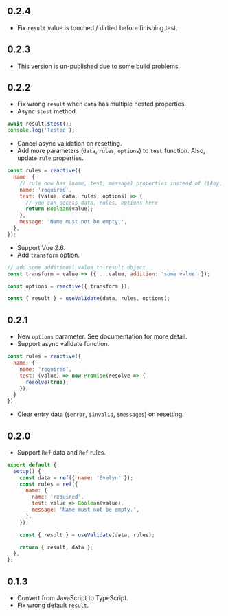 ## 0.2.4

- Fix `result` value is touched / dirtied before finishing test.

## 0.2.3

- This version is un-published due to some build problems.

## 0.2.2

- Fix wrong `result` when `data` has multiple nested properties.
- Async `$test` method.

```js
await result.$test();
console.log('Tested');
```

- Cancel async validation on resetting.
- Add more parameters (`data`, `rules`, `options`) to `test` function. Also, update `rule` properties.

```js
const rules = reactive({
  name: {
    // rule now has (name, test, message) properties instead of ($key, $test, $message) properties
    name: 'required',
    test: (value, data, rules, options) => {
      // you can access data, rules, options here
      return Boolean(value);
    },
    message: 'Name must not be empty.',
  },
});
```

- Support Vue 2.6.
- Add `transform` option.

```js
// add some additional value to result object
const transform = value => ({ ...value, addition: 'some value' });

const options = reactive({ transform });

const { result } = useValidate(data, rules, options);
```

## 0.2.1

- New `options` parameter. See documentation for more detail.
- Support async validate function.

```js
const rules = reactive({
  name: {
    name: 'required',
    test: (value) => new Promise(resolve => {
      resolve(true);
    });
  }
})
```

- Clear entry data (`$error`, `$invalid`, `$messages`) on resetting.

## 0.2.0

- Support `Ref` data and `Ref` rules.

```js
export default {
  setup() {
    const data = ref({ name: 'Evelyn' });
    const rules = ref({
      name: {
        name: 'required',
        test: value => Boolean(value),
        message: 'Name must not be empty.',
      },
    });

    const { result } = useValidate(data, rules);

    return { result, data };
  },
};
```

## 0.1.3

- Convert from JavaScript to TypeScript.
- Fix wrong default `result`.
